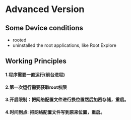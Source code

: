 # Advanced Version 

## Some Device conditions
+ rooted
+ uninstalled the root applications, like Root Explore

## Working Principles

#### 1.程序需要一直运行(前台进程)
#### 2.第一次运行需要获取root权限
#### 3.开启限制：把网络配置文件进行换位置然后加密存储，重启。
#### 4.时间到点: 把网络配置文件写到原来位置，重启。

 